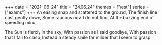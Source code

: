 +++
date = "2024-06-24"
title = "24.06.24"
themes = ["rest"]
series = ["exams"]
+++
An easing snap and scattered to the ground,
The finish line cast gently down,
Some raucous now I do not find,
At the buzzing end of speeding mind,

The Sun is fiercly in the sky,
With passion as I said goodbye,
With passion that I fail to clasp,
Instead a steady smile far milder that I seem to grasp.
